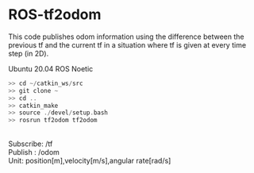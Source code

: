 # ROS-tf2odom

This code publishes odom information using the difference between the previous tf and the current tf in a situation where tf is given at every time step (in 2D).

Ubuntu 20.04
ROS Noetic

```c
>> cd ~/catkin_ws/src
>> git clone ~
>> cd ..
>> catkin_make
>> source ./devel/setup.bash
>> rosrun tf2odom tf2odom
```

<br/> Subscribe: /tf
<br/> Publish : /odom
<br/> Unit: position[m],velocity[m/s],angular rate[rad/s]
